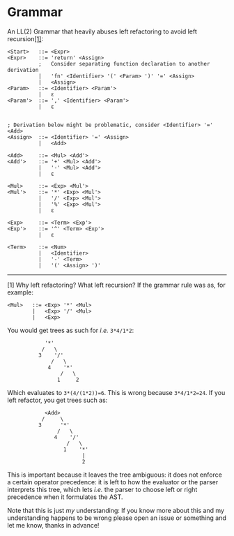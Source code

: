 # Grammar

An LL(2) Grammar that heavily abuses left refactoring to avoid left 
recursion[[1]](#1):

```
<Start>   ::= <Expr>
<Expr>    ::= 'return' <Assign>
          ;   Consider separating function declaration to another derivation
          |   'fn' <Identifier> '(' <Param> ')' '=' <Assign>
          |   <Assign>
<Param>   ::= <Identifier> <Param'>
          |   ε 
<Param'>  ::= ',' <Identifier> <Param'>
          |   ε 


; Derivation below might be problematic, consider <Identifier> '=' <Add>
<Assign>  ::= <Identifier> '=' <Assign>
          |   <Add>

<Add>     ::= <Mul> <Add'>
<Add'>    ::= '+' <Mul> <Add'>
          |   '-' <Mul> <Add'>
          |   ε 

<Mul>     ::= <Exp> <Mul'>
<Mul'>    ::= '*' <Exp> <Mul'>
          |   '/' <Exp> <Mul'>
          |   '%' <Exp> <Mul'>
          |   ε

<Exp>     ::= <Term> <Exp'>
<Exp'>    ::= '^' <Term> <Exp'>
          |   ε

<Term>    ::= <Num>
          |   <Identifier>
          |   '-' <Term>
          |   '(' <Assign> ')'
```

___

<a id="1">[1]</a> 
Why left refactoring? What left recursion? If the grammar rule was as, for 
example:
```
<Mul>   ::= <Exp> '*' <Mul>
        |   <Exp> '/' <Mul>
        |   <Exp>
```
You would get trees as such for _i.e._ `3*4/1*2`:
```
            '*'
           /   \
          3    '/'
              /   \
             4    '*'
                 /   \
                1     2
```
Which evaluates to `3*(4/(1*2))=6`. This is wrong because `3*4/1*2=24`. If you 
left refactor, you get trees such as:
```
            <Add>
           /     \
          3      '*'
                /   \
               4    '/'
                   /   \
                  1    '*'
                        |
                        2
```
This is important because it leaves the tree ambiguous: it does not enforce a 
certain operator precedence: it is left to how the evaluator or the parser 
interprets this tree, which lets _i.e._ the parser to choose left or right 
precedence when it formulates the AST.

Note that this is just _my_ understanding: If you know more about this and my
understanding happens to be wrong please open an issue or something and let me
know, thanks in advance!
